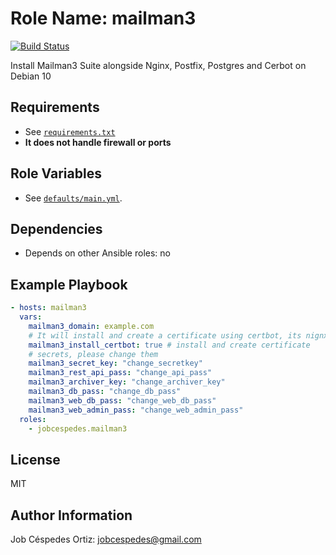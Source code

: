 Role Name: mailman3
=========

[![Build Status](https://travis-ci.org/Universidad-de-Costa-Rica/role-mailman3.svg?branch=master)](https://travis-ci.org/Universidad-de-Costa-Rica/role-mailman3)

Install Mailman3 Suite alongside Nginx, Postfix, Postgres and Cerbot on Debian 10

Requirements
------------

- See [`requirements.txt`](requirements.txt)
- **It does not handle firewall or ports**

Role Variables
--------------

- See [`defaults/main.yml`](defaults/main.yml).

Dependencies
------------

- Depends on other Ansible roles: no

Example Playbook
----------------

```yaml
- hosts: mailman3
  vars:
    mailman3_domain: example.com
    # It will install and create a certificate using certbot, its nignx plugin and http validation (Public IP required). If false, it will install a self sign cert
    mailman3_install_certbot: true # install and create certificate
    # secrets, please change them
    mailman3_secret_key: "change_secretkey"
    mailman3_rest_api_pass: "change_api_pass"
    mailman3_archiver_key: "change_archiver_key"
    mailman3_db_pass: "change_db_pass"
    mailman3_web_db_pass: "change_web_db_pass"
    mailman3_web_admin_pass: "change_web_admin_pass"
  roles:
    - jobcespedes.mailman3
```

License
-------

MIT

Author Information
------------------

Job Céspedes Ortiz: jobcespedes@gmail.com
